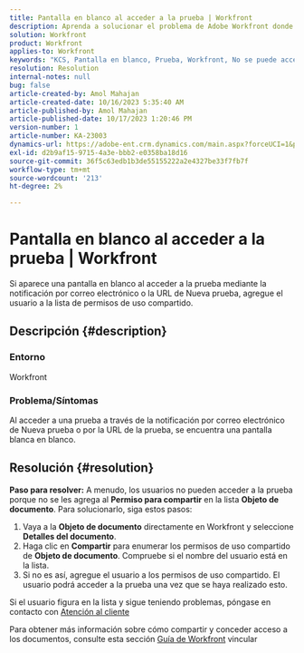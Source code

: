 ```yaml
---
title: Pantalla en blanco al acceder a la prueba | Workfront
description: Aprenda a solucionar el problema de Adobe Workfront donde aparece una pantalla en blanco al acceder a la prueba. Agregar un usuario a la lista de permisos para compartir.
solution: Workfront
product: Workfront
applies-to: Workfront
keywords: "KCS, Pantalla en blanco, Prueba, Workfront, No se puede acceder a la prueba, Pantalla en blanco para las pruebas"
resolution: Resolution
internal-notes: null
bug: false
article-created-by: Amol Mahajan
article-created-date: 10/16/2023 5:35:40 AM
article-published-by: Amol Mahajan
article-published-date: 10/17/2023 1:20:46 PM
version-number: 1
article-number: KA-23003
dynamics-url: https://adobe-ent.crm.dynamics.com/main.aspx?forceUCI=1&pagetype=entityrecord&etn=knowledgearticle&id=c774cfd4-e56b-ee11-8df0-6045bd006239
exl-id: d2b9af15-9715-4a3e-bbb2-e0358ba18d16
source-git-commit: 36f5c63edb1b3de55155222a2e4327be33f7fb7f
workflow-type: tm+mt
source-wordcount: '213'
ht-degree: 2%

---
```


# Pantalla en blanco al acceder a la prueba | Workfront


Si aparece una pantalla en blanco al acceder a la prueba mediante la notificación por correo electrónico o la URL de Nueva prueba, agregue el usuario a la lista de permisos de uso compartido.

## Descripción {#description}


### <b>Entorno</b>

Workfront



### <b>Problema/Síntomas</b>

Al acceder a una prueba a través de la notificación por correo electrónico de Nueva prueba o por la URL de la prueba, se encuentra una pantalla blanca en blanco.


## Resolución {#resolution}

<b>Paso para resolver:</b>
A menudo, los usuarios no pueden acceder a la prueba porque no se les agrega al <b>Permiso para compartir</b> en la lista <b>Objeto de documento</b>. Para solucionarlo, siga estos pasos:

1. Vaya a la <b>Objeto de documento</b> directamente en Workfront y seleccione <b>Detalles del documento</b>.
2. Haga clic en <b>Compartir</b> para enumerar los permisos de uso compartido de <b>Objeto de documento</b>. Compruebe si el nombre del usuario está en la lista.
3. Si no es así, agregue el usuario a los permisos de uso compartido. El usuario podrá acceder a la prueba una vez que se haya realizado esto.




Si el usuario figura en la lista y sigue teniendo problemas, póngase en contacto con [Atención al cliente](https://experienceleague.adobe.com/docs/workfront/using/basics/tips-tricks-for-basics/contact-customer-support.html)



Para obtener más información sobre cómo compartir y conceder acceso a los documentos, consulte esta sección [Guía de Workfront](https://experienceleague.adobe.com/docs/workfront/using/basics/grant-request-object-permissions/document-permissions.html) vincular
